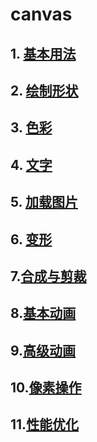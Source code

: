 # canvas


## 1. [基本用法](./base.md) 

## 2. [绘制形状](./drawShape.md)

## 3. [色彩](./color.md)

## 4. [文字](./text.md)

## 5. [加载图片](./image.md)

## 6. [变形](./transformation.md)

## 7.[合成与剪裁](./composite.md)

## 8.[基本动画](./basicAnimation.md)

## 9.[高级动画](./seniorAnimation.md)

## 10.[像素操作](./operatePixel.md)

## 11.[性能优化](./performanceAdvance.md)